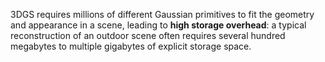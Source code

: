 3DGS requires millions of different Gaussian primitives to fit the geometry and appearance in a scene, leading to **high storage overhead**: a typical reconstruction of an outdoor scene often requires several hundred megabytes to multiple gigabytes of explicit storage space.